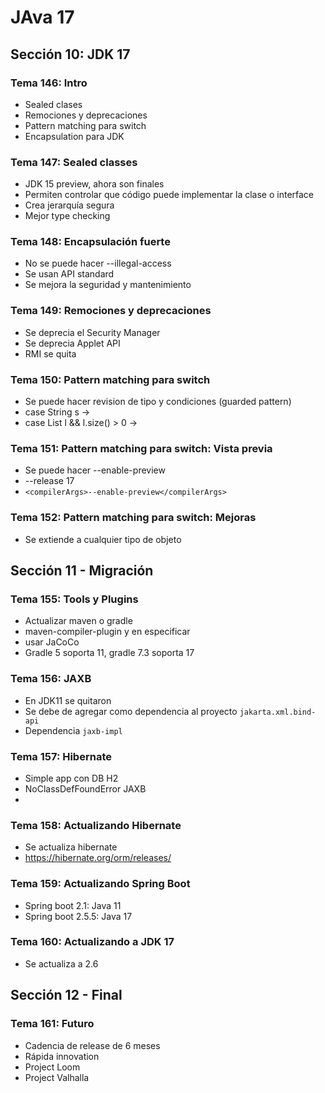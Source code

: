 # JAva 17

## Sección 10: JDK 17

### Tema 146: Intro

- Sealed clases
- Remociones y deprecaciones
- Pattern matching para switch
- Encapsulation para JDK

### Tema 147: Sealed classes

- JDK 15 preview, ahora son finales
- Permiten controlar que código puede implementar la clase o interface
- Crea jerarquía segura
- Mejor type checking

### Tema 148: Encapsulación fuerte

- No se puede hacer --illegal-access
- Se usan API standard
- Se mejora la seguridad y mantenimiento

### Tema 149: Remociones y deprecaciones

- Se deprecia el Security Manager
- Se deprecia Applet API
- RMI se quita


### Tema 150: Pattern matching para switch

- Se puede hacer revision de tipo y condiciones (guarded pattern)
- case String s ->  
- case List l && l.size() > 0 -> 


### Tema 151: Pattern matching para switch: Vista previa

- Se puede hacer --enable-preview
- --release 17
- `<compilerArgs>--enable-preview</compilerArgs>`

### Tema 152: Pattern matching para switch: Mejoras

- Se extiende a cualquier tipo de objeto

## Sección 11 - Migración

### Tema 155: Tools y Plugins

- Actualizar maven o gradle
- maven-compiler-plugin y en <configuration> especificar <release>
- usar JaCoCo
- Gradle 5 soporta 11, gradle 7.3 soporta 17

### Tema 156: JAXB

- En JDK11 se quitaron
- Se debe de agregar como dependencia al proyecto `jakarta.xml.bind-api`
- Dependencia `jaxb-impl`

### Tema 157: Hibernate

- Simple app con DB H2
- NoClassDefFoundError JAXB 
- 

### Tema 158: Actualizando Hibernate

- Se actualiza hibernate
- https://hibernate.org/orm/releases/


### Tema 159: Actualizando Spring Boot

- Spring boot 2.1: Java 11
- Spring boot 2.5.5: Java 17


### Tema 160: Actualizando a JDK 17

- Se actualiza a 2.6

## Sección 12 - Final


### Tema 161: Futuro

- Cadencia de release de 6 meses
- Rápida innovation
- Project Loom
- Project Valhalla